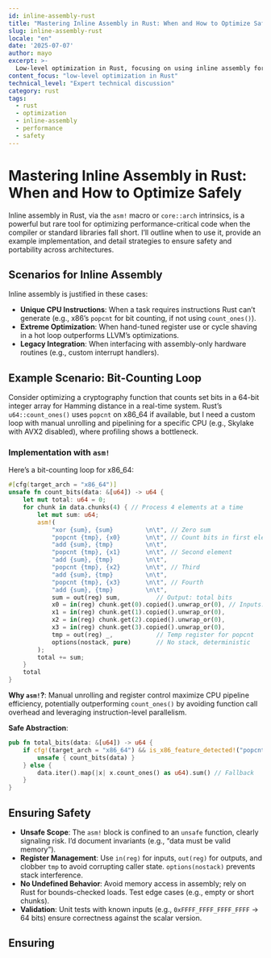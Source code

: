 ```yaml
---
id: inline-assembly-rust
title: "Mastering Inline Assembly in Rust: When and How to Optimize Safely"
slug: inline-assembly-rust
locale: "en"
date: '2025-07-07'
author: mayo
excerpt: >-
  Low-level optimization in Rust, focusing on using inline assembly for performance-critical tasks
content_focus: "low-level optimization in Rust"
technical_level: "Expert technical discussion"
category: rust
tags:
  - rust
  - optimization
  - inline-assembly
  - performance
  - safety
---
```


# Mastering Inline Assembly in Rust: When and How to Optimize Safely

Inline assembly in Rust, via the `asm!` macro or `core::arch` intrinsics, is a powerful but rare tool for optimizing performance-critical code when the compiler or standard libraries fall short. I’ll outline when to use it, provide an example implementation, and detail strategies to ensure safety and portability across architectures.

## Scenarios for Inline Assembly

Inline assembly is justified in these cases:
- **Unique CPU Instructions**: When a task requires instructions Rust can’t generate (e.g., x86’s `popcnt` for bit counting, if not using `count_ones()`).
- **Extreme Optimization**: When hand-tuned register use or cycle shaving in a hot loop outperforms LLVM’s optimizations.
- **Legacy Integration**: When interfacing with assembly-only hardware routines (e.g., custom interrupt handlers).

## Example Scenario: Bit-Counting Loop

Consider optimizing a cryptography function that counts set bits in a 64-bit integer array for Hamming distance in a real-time system. Rust’s `u64::count_ones()` uses `popcnt` on x86_64 if available, but I need a custom loop with manual unrolling and pipelining for a specific CPU (e.g., Skylake with AVX2 disabled), where profiling shows a bottleneck.

### Implementation with `asm!`

Here’s a bit-counting loop for x86_64:

```rust
#[cfg(target_arch = "x86_64")]
unsafe fn count_bits(data: &[u64]) -> u64 {
    let mut total: u64 = 0;
    for chunk in data.chunks(4) { // Process 4 elements at a time
        let mut sum: u64;
        asm!(
            "xor {sum}, {sum}         \n\t", // Zero sum
            "popcnt {tmp}, {x0}       \n\t", // Count bits in first element
            "add {sum}, {tmp}         \n\t",
            "popcnt {tmp}, {x1}       \n\t", // Second element
            "add {sum}, {tmp}         \n\t",
            "popcnt {tmp}, {x2}       \n\t", // Third
            "add {sum}, {tmp}         \n\t",
            "popcnt {tmp}, {x3}       \n\t", // Fourth
            "add {sum}, {tmp}         \n\t",
            sum = out(reg) sum,          // Output: total bits
            x0 = in(reg) chunk.get(0).copied().unwrap_or(0), // Inputs: 4 elements
            x1 = in(reg) chunk.get(1).copied().unwrap_or(0),
            x2 = in(reg) chunk.get(2).copied().unwrap_or(0),
            x3 = in(reg) chunk.get(3).copied().unwrap_or(0),
            tmp = out(reg) _,            // Temp register for popcnt
            options(nostack, pure)       // No stack, deterministic
        );
        total += sum;
    }
    total
}
```

**Why `asm!`?**: Manual unrolling and register control maximize CPU pipeline efficiency, potentially outperforming `count_ones()` by avoiding function call overhead and leveraging instruction-level parallelism.

**Safe Abstraction**:
```rust
pub fn total_bits(data: &[u64]) -> u64 {
    if cfg!(target_arch = "x86_64") && is_x86_feature_detected!("popcnt") {
        unsafe { count_bits(data) }
    } else {
        data.iter().map(|x| x.count_ones() as u64).sum() // Fallback
    }
}
```

## Ensuring Safety

- **Unsafe Scope**: The `asm!` block is confined to an `unsafe` function, clearly signaling risk. I’d document invariants (e.g., “data must be valid memory”).
- **Register Management**: Use `in(reg)` for inputs, `out(reg)` for outputs, and clobber `tmp` to avoid corrupting caller state. `options(nostack)` prevents stack interference.
- **No Undefined Behavior**: Avoid memory access in assembly; rely on Rust for bounds-checked loads. Test edge cases (e.g., empty or short chunks).
- **Validation**: Unit tests with known inputs (e.g., `0xFFFF_FFFF_FFFF_FFFF` → 64 bits) ensure correctness against the scalar version.

## Ensuring
